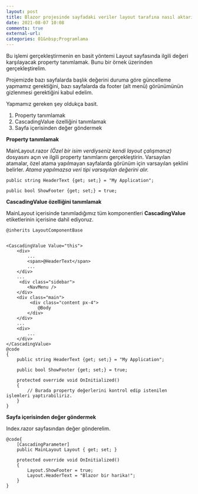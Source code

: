 ```yaml
---
layout: post
title: Blazor projesinde sayfadaki veriler layout tarafına nasıl aktarılır?
date: 2021-08-07 10:08
comments: true
external-url:
categories: 01&nbsp;Programlama
---
```


Bu işlemi gerçekleştirmenin en basit yöntemi Layout sayfasında ilgili değeri karşılayacak property tanımlamak. Bunu bir örnek üzerinden gerçekleştirelim.

Projemizde bazı sayfalarda başlık değerini duruma göre güncelleme yapmamız gerektiğini, bazı sayfalarda da footer (alt menü) görünümünün gizlenmesi gerektiğini kabul edelim.

Yapmamız gereken şey oldukça basit.

1. Property tanımlamak
2. CascadingValue özelliğini tanımlamak
3. Sayfa içerisinden değer göndermek

**Property tanımlamak**

MainLayout.razor *(Özel bir isim verdiyseniz kendi layout çalışmanız)* dosyasını açın ve ilgili property tanımlarını gerçekleştirin. Varsayılan atamalar, özel atama yapılmayan sayfalarda görünüm için varsayılan şeklini belirler. *Atama yapılmazsa veri tipi varsayılan değerini alır.*

```
public string HeaderText {get; set;} = "My Application";

public bool ShowFooter {get; set;} = true;

``` 

**CascadingValue özelliğini tanımlamak**

MainLayout içerisinde tanımladığımız tüm komponentleri **CascadingValue** etiketlerinin içerisine dahil ediyoruz.

```
@inherits LayoutComponentBase


<CascadingValue Value="this">
    <div>
        ...
        <span>@HeaderText</span>
        ...
    </div>
    ...
     <div class="sidebar">
        <NavMenu />
    </div>
    <div class="main">
         <div class="content px-4">
            @Body
        </div>
    </div>
    ...
    <div>
        ...
    </div>
</CascadingValue>
@code
{
    public string HeaderText {get; set;} = "My Application";

    public bool ShowFooter {get; set;} = true;

    protected override void OnInitialized()
    {
        // Burada property değerlerini kontrol edip istenilen işlemleri yaptırabiliriz.
    }
}
``` 

**Sayfa içerisinden değer göndermek**

Index.razor sayfasından değer gönderelim.

```
@code{
    [CascadingParameter]
    public MainLayout Layout { get; set; } 

    protected override void OnInitialized()
    {
        Layout.ShowFooter = true;
        Layout.HeaderText = "Blazor bir harika!";
    }
}
``` 
